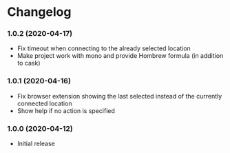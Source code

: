 # Changelog

### 1.0.2 (2020-04-17)
* Fix timeout when connecting to the already selected location
* Make project work with mono and provide Hombrew formula (in addition to cask)

### 1.0.1 (2020-04-16)
* Fix browser extension showing the last selected instead of the currently connected location
* Show help if no action is specified

### 1.0.0 (2020-04-12)
* Initial release
